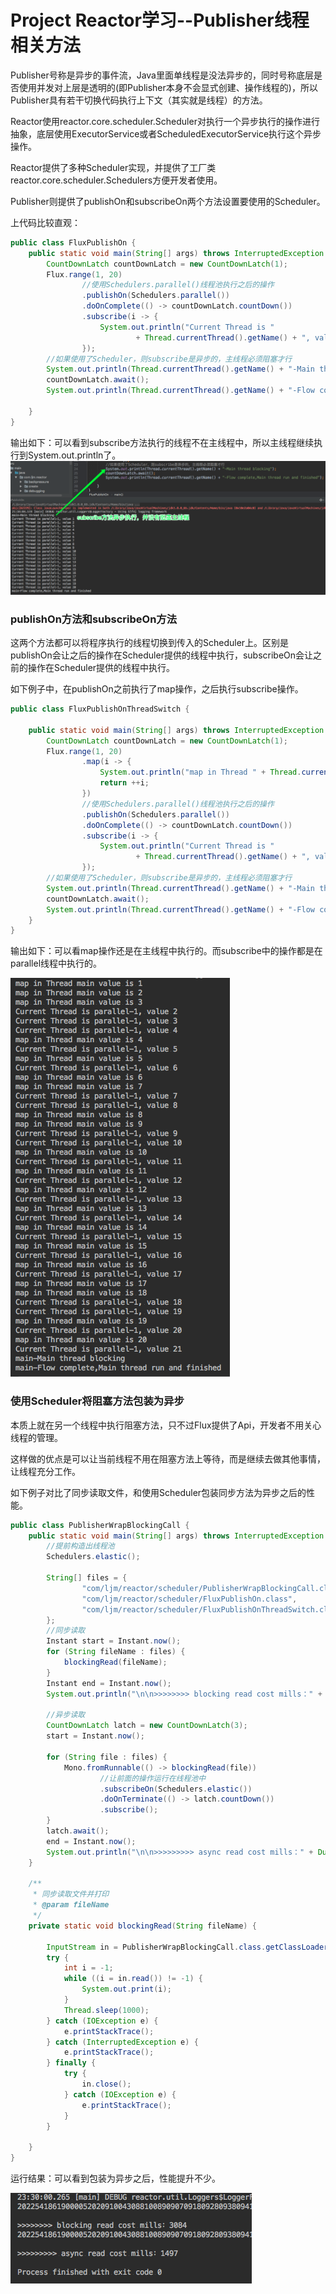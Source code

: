 # Project Reactor学习--Publisher线程相关方法

Publisher号称是异步的事件流，Java里面单线程是没法异步的，同时号称底层是否使用并发对上层是透明的(即Publisher本身不会显式创建、操作线程的)，所以Publisher具有若干切换代码执行上下文（其实就是线程）的方法。

Reactor使用reactor.core.scheduler.Scheduler对执行一个异步执行的操作进行抽象，底层使用ExecutorService或者ScheduledExecutorService执行这个异步操作。

Reactor提供了多种Scheduler实现，并提供了工厂类reactor.core.scheduler.Schedulers方便开发者使用。

Publisher则提供了publishOn和subscribeOn两个方法设置要使用的Scheduler。

上代码比较直观：

```java
public class FluxPublishOn {
    public static void main(String[] args) throws InterruptedException {
        CountDownLatch countDownLatch = new CountDownLatch(1);
        Flux.range(1, 20)
                //使用Schedulers.parallel()线程池执行之后的操作
                .publishOn(Schedulers.parallel())
                .doOnComplete(() -> countDownLatch.countDown())
                .subscribe(i -> {
                    System.out.println("Current Thread is "
                            + Thread.currentThread().getName() + ", value " + i);
                });
        //如果使用了Scheduler，则subscribe是异步的，主线程必须阻塞才行
        System.out.println(Thread.currentThread().getName() + "-Main thread blocking");
        countDownLatch.await();
        System.out.println(Thread.currentThread().getName() + "-Flow complete,Main thread run and finished");

    }
}
```

输出如下：可以看到subscribe方法执行的线程不在主线程中，所以主线程继续执行到System.out.println了。![](/assets/publishOn.png)

### publishOn方法和subscribeOn方法

这两个方法都可以将程序执行的线程切换到传入的Scheduler上。区别是publishOn会让之后的操作在Scheduler提供的线程中执行，subscribeOn会让之前的操作在Scheduler提供的线程中执行。

如下例子中，在publishOn之前执行了map操作，之后执行subscribe操作。

```java
public class FluxPublishOnThreadSwitch {

    public static void main(String[] args) throws InterruptedException {
        CountDownLatch countDownLatch = new CountDownLatch(1);
        Flux.range(1, 20)
                .map(i -> {
                    System.out.println("map in Thread " + Thread.currentThread().getName() +" value is " + i);
                    return ++i;
                })
                //使用Schedulers.parallel()线程池执行之后的操作
                .publishOn(Schedulers.parallel())
                .doOnComplete(() -> countDownLatch.countDown())
                .subscribe(i -> {
                    System.out.println("Current Thread is "
                            + Thread.currentThread().getName() + ", value " + i);
                });
        //如果使用了Scheduler，则subscribe是异步的，主线程必须阻塞才行
        System.out.println(Thread.currentThread().getName() + "-Main thread blocking");
        countDownLatch.await();
        System.out.println(Thread.currentThread().getName() + "-Flow complete,Main thread run and finished");
    }
}
```

输出如下：可以看map操作还是在主线程中执行的。而subscribe中的操作都是在parallel线程中执行的。

![](/assets/FluxPublishOnThreadSwitch.png)

### 使用Scheduler将阻塞方法包装为异步

本质上就在另一个线程中执行阻塞方法，只不过Flux提供了Api，开发者不用关心线程的管理。

这样做的优点是可以让当前线程不用在阻塞方法上等待，而是继续去做其他事情，让线程充分工作。

如下例子对比了同步读取文件，和使用Scheduler包装同步方法为异步之后的性能。

```java
public class PublisherWrapBlockingCall {
    public static void main(String[] args) throws InterruptedException {
        //提前构造出线程池
        Schedulers.elastic();

        String[] files = {
                "com/ljm/reactor/scheduler/PublisherWrapBlockingCall.class",
                "com/ljm/reactor/scheduler/FluxPublishOn.class",
                "com/ljm/reactor/scheduler/FluxPublishOnThreadSwitch.class"
        };
        //同步读取
        Instant start = Instant.now();
        for (String fileName : files) {
            blockingRead(fileName);
        }
        Instant end = Instant.now();
        System.out.println("\n\n>>>>>>>> blocking read cost mills：" + Duration.between(start, end).toMillis());

        //异步读取
        CountDownLatch latch = new CountDownLatch(3);
        start = Instant.now();

        for (String file : files) {
            Mono.fromRunnable(() -> blockingRead(file))
                    //让前面的操作运行在线程池中
                    .subscribeOn(Schedulers.elastic())
                    .doOnTerminate(() -> latch.countDown())
                    .subscribe();
        }
        latch.await();
        end = Instant.now();
        System.out.println("\n\n>>>>>>>>> async read cost mills：" + Duration.between(start, end).toMillis());
    }

    /**
     * 同步读取文件并打印
     * @param fileName
     */
    private static void blockingRead(String fileName) {

        InputStream in = PublisherWrapBlockingCall.class.getClassLoader().getResourceAsStream(fileName);
        try {
            int i = -1;
            while ((i = in.read()) != -1) {
                System.out.print(i);
            }
            Thread.sleep(1000);
        } catch (IOException e) {
            e.printStackTrace();
        } catch (InterruptedException e) {
            e.printStackTrace();
        } finally {
            try {
                in.close();
            } catch (IOException e) {
                e.printStackTrace();
            }
        }

    }
}
```

运行结果：可以看到包装为异步之后，性能提升不少。

![](/assets/PublisherWrapBlockingCall.png)

